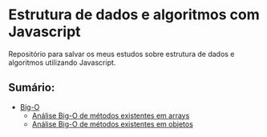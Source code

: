 # Estrutura de dados e algoritmos com Javascript

Repositório para salvar os meus estudos sobre estrutura de dados e algoritmos utilizando Javascript.

## Sumário:
  - [Big-O](https://github.com/andre-lfa/estrutura-de-dados-e-algoritmos/blob/main/big-o/BIG-O.md)
	  - [Análise Big-O de métodos existentes em arrays](https://github.com/andre-lfa/estrutura-de-dados-e-algoritmos/blob/main/big-o/arrays/ARRAYS.md)
	  - [Análise Big-O de métodos existentes em objetos](https://github.com/andre-lfa/estrutura-de-dados-e-algoritmos/blob/main/big-o/objects/OBJECTS.MD)

